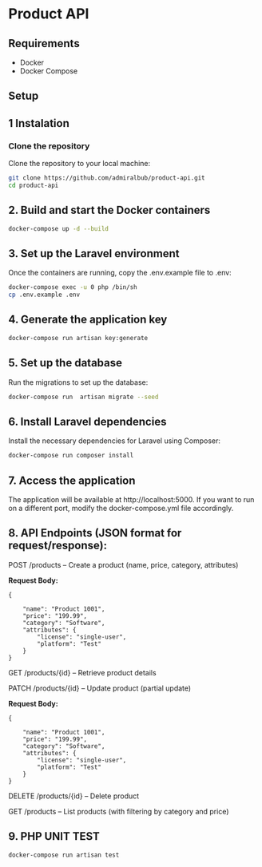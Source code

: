 # Product API

##  Requirements

- Docker
- Docker Compose

## Setup

## 1 Instalation

### Clone the repository

Clone the repository to your local machine:

```bash
git clone https://github.com/admiralbub/product-api.git
cd product-api
```

## 2. Build and start the Docker containers

```bash 
docker-compose up -d --build 
```

## 3. Set up the Laravel environment

Once the containers are running, copy the .env.example file to .env:

```bash
docker-compose exec -u 0 php /bin/sh
cp .env.example .env
```



## 4. Generate the application key

```bash 
docker-compose run artisan key:generate
```

## 5. Set up the database

Run the migrations to set up the database:

```bash 
docker-compose run  artisan migrate --seed
```
## 6. Install Laravel dependencies

Install the necessary dependencies for Laravel using Composer:

```bash 
docker-compose run composer install
```

## 7. Access the application

The application will be available at http://localhost:5000. If you want to run on a different port, modify the docker-compose.yml file accordingly.

## 8. API Endpoints (JSON format for request/response):

POST /products – Create a product (name, price, category, attributes)

**Request Body:**

    {
   
        "name": "Product 1001",
        "price": "199.99",
        "category": "Software",
        "attributes": {
            "license": "single-user",
            "platform": "Test"
        }
    }

GET /products/{id} – Retrieve product details

PATCH /products/{id} – Update product (partial update)

**Request Body:**

    {

        "name": "Product 1001",
        "price": "199.99",
        "category": "Software",
        "attributes": {
            "license": "single-user",
            "platform": "Test"
        }
    }
DELETE /products/{id} – Delete product

GET /products – List products (with filtering by category and price)

## 9. PHP UNIT TEST

```bash 
docker-compose run artisan test
```

